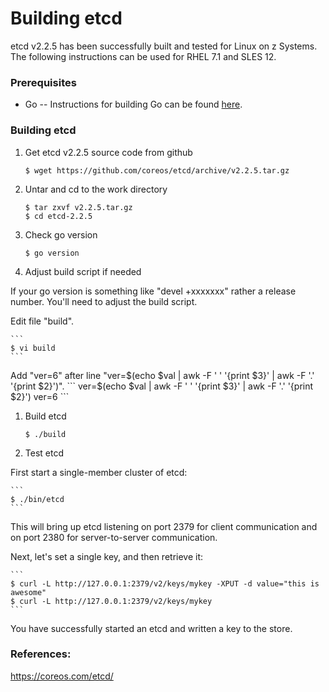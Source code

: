 # Building etcd

etcd v2.2.5 has been successfully built and tested for Linux on z Systems. The following instructions can be used for RHEL 7.1 and SLES 12.

### Prerequisites
  * Go
  -- Instructions for building Go can be found [here](https://github.com/linux-on-ibm-z/docs/wiki/Building-Go).

### Building etcd
1. Get etcd v2.2.5 source code from github
    ```
    $ wget https://github.com/coreos/etcd/archive/v2.2.5.tar.gz
    ```

1. Untar and cd to the work directory
    ```
    $ tar zxvf v2.2.5.tar.gz
    $ cd etcd-2.2.5
    ```

1. Check go version
    ```
    $ go version
    ```

1. Adjust build script if needed

  If your go version is something like "devel +xxxxxxx" rather a release number. You'll need to adjust the build script.

  Edit file "build".

    ```
    $ vi build
    ```

   Add "ver=6" after line "ver=$(echo $val | awk -F ' ' '{print $3}' | awk -F '.' '{print $2}')".
    ```
      ver=$(echo $val | awk -F ' ' '{print $3}' | awk -F '.' '{print $2}')
      ver=6
    ```

1. Build etcd
    ```
    $ ./build
    ```

1. Test etcd

  First start a single-member cluster of etcd:

    ```
    $ ./bin/etcd
    ```

  This will bring up etcd listening on port 2379 for client communication and on port 2380 for server-to-server communication.
 
  Next, let's set a single key, and then retrieve it:

    ```
    $ curl -L http://127.0.0.1:2379/v2/keys/mykey -XPUT -d value="this is awesome"
    $ curl -L http://127.0.0.1:2379/v2/keys/mykey
    ```

  You have successfully started an etcd and written a key to the store.
 
### References:
https://coreos.com/etcd/